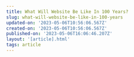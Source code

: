 ```yaml
---
title: What Will Website Be Like In 100 Years?
slug: what-will-website-be-like-in-100-years
updated-on: '2023-05-06T10:56:06.567Z'
created-on: '2023-05-06T10:56:06.567Z'
published-on: '2023-05-06T16:06:46.207Z'
layout: '[article].html'
tags: article
---
```



